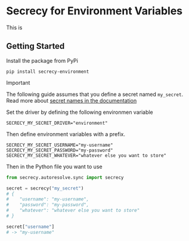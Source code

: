 # Secrecy for Environment Variables

This is

## Getting Started

Install the package from PyPi

```shell
pip install secrecy-environment
```

> [!IMPORTANT]
> The following guide assumes that you define a secret named `my_secret`.
> Read more about [secret names in the documentation](https://github.com/NiclasvanEyk/secrecy#secret-names)

Set the driver by defining the following environmen variable

```dotenv
SECRECY_MY_SECRET_DRIVER="environment"
```

Then define environment variables with a prefix.

```dotenv
SECRECY_MY_SECRET_USERNAME="my-username"
SECRECY_MY_SECRET_PASSWORD="my-password"
SECRECY_MY_SECRET_WHATEVER="whatever else you want to store"
```

Then in the Python file you want to use

<!-- SECRECY_USAGE_EXAMPLE -->
```python
from secrecy.autoresolve.sync import secrecy

secret = secrecy("my_secret")
# {
#    "username": "my-username",
#    "password": "my-password",
#    "whatever": "whatever else you want to store"
# }

secret["username"]
# -> "my-username"
```
